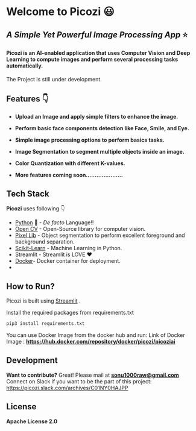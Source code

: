 # Welcome to Picozi :smiley:

## _A Simple Yet Powerful Image Processing App_ :star:

#### Picozi is an AI-enabled application that uses Computer Vision and Deep Learning to compute images and perform several processing tasks automatically. 
  
The Project is still under development.

## Features :point_down:

-  **Upload an Image and apply simple filters to enhance the image.**

-  **Perform basic face components detection like Face, Smile, and Eye.**

- **Simple image processing options to perform basics tasks.**

-  **Image Segmentation to segment multiple objects inside an image.**

-  **Color Quantization with different K-values.**

-  **More features coming soon.....................**


## Tech Stack

**Picozi** uses following :point_down:

- [Python](https://www.python.org/) 🐍 - _De facto_ Language!!
- [Open CV](https://opencv-python-tutroals.readthedocs.io/en/latest/py_tutorials/py_tutorials.html) - Open-Source library for computer vision.
- [Pixel Lib](https://pypi.org/project/pixellib/) - Object segmentation to perform excellent foreground and background separation.
- [Scikit-Learn](https://scikit-learn.org/stable/) - Machine Learning in Python.
- Streamlit - Streamlit is LOVE :hearts:
- [Docker](https://www.docker.com/)- Docker container for deployment.
- 

## How to Run?

Picozi is built using [Streamlit](https://www.streamlit.io/) .

Install the required packages from requirements.txt

```sh
pip3 install requirements.txt
```
You can use Docker Image from the docker hub and run:
Link of Docker Image : **https://hub.docker.com/repository/docker/picozi/picoziai**

## Development

**Want to contribute?** Great! Please mail at **sonu1000raw@gmail.com**
Connect on Slack if you want to be the part of this project: https://picozi.slack.com/archives/C01NY0HAJPP


## License

**Apache License 2.0**
